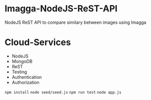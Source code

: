 # Imagga-NodeJS-ReST-API
NodeJS ReST API to compare similary between images using Imagga 

# Cloud-Services

* NodeJS
* MongoDB
* ReST
* Testing
* Authentication
* Authorization

``` npm install ```
``` node seed/seed.js ```
``` npm run test ```
``` node app.js ```


